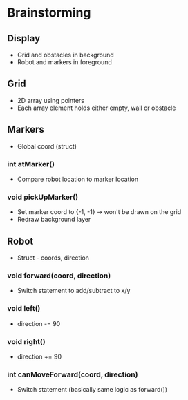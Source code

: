 # Brainstorming

## Display
- Grid and obstacles in background
- Robot and markers in foreground

## Grid
- 2D array using pointers
- Each array element holds either empty, wall or obstacle

## Markers
- Global coord (struct)
### int atMarker()
- Compare robot location to marker location
### void pickUpMarker()
- Set marker coord to {-1, -1} -> won't be drawn on the grid
- Redraw background layer


## Robot
- Struct - coords, direction
### void forward(coord, direction)
- Switch statement to add/subtract to x/y
### void left()
- direction -= 90
### void right()
- direction += 90
### int canMoveForward(coord, direction)
- Switch statement (basically same logic as forward())
